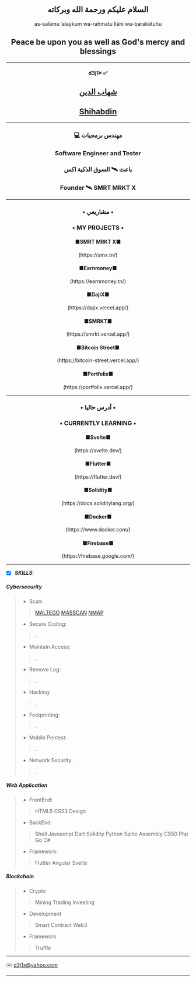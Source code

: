 <h2 align="center">  السلام عليكم ورحمة الله وبركاته </h2>

<p align="center">as-salāmu ʿalaykum wa-raḥmatu llāhi wa-barakātuhu </p>

<h2 align="center">  Peace be upon you as well as God's mercy and blessings </h1>

---

<h4 align="center"> d3j1× ✅</h4>


<h2  align="center"><a href="https://shihabdin.tn" target="_blank">شهاب الدين</a></h2>

<h2  align="center"><a href="https://shihabdin.tn" target="_blank">Shihabdin</a></h2>

---


  

<h3 align="center">💻 مهندس برمجيات</h3>



<h3 align="center">Software Engineer and Tester</h3>   

<h3 align="center">باعث 🛰 السوق الذكية اكس</h3>



<h3 align="center">Founder 🛰 SMRT MRKT X</h3>




-----

<h3 align="center"> • مشاريعي • </h3>

<h3 align="center"> • MY PROJECTS • </h3>

<h4 align="center">■SMRT MRKT X■</h4>
  
<p align="center">(https://smx.tn/)</p>

<h4 align="center">■Earnmoney■</h4>
  
<p align="center">(https://earnmoney.tn/)</p>
  
<h4 align="center">■DajiX■</h4>
  
<p align="center">(https://dajix.vercel.app/)</p>

<h4 align="center">■SMRKT■</h4>

<p align="center">(https://smrkt.vercel.app/)</p>

<h4 align="center">■Bitcoin Street■</h4>
  
<p align="center">(https://bitcoin-street.vercel.app/)</p>

<h4 align="center">■Portfolix■</h4>
  
<p align="center">(https://portfolix.vercel.app/)</p>


-----


<h3 align="center"> • أدرس حاليا • </h2>

<h3 align="center"> • CURRENTLY LEARNING • </h4>
  
<h4 align="center">■Svelte■</h3>
  
<p align="center">(https://svelte.dev/)</p>

<h4 align="center">■Flutter■</h3>

<p align="center">(https://flutter.dev/)</p>

<h4 align="center">■Solidity■</h4>
  
<p align="center">(https://docs.soliditylang.org/)</p>

<h4 align="center">■Docker■</h4>
  
<p align="center">(https://www.docker.com/)</p>

<h4 align="center">■Firebase■</h4>
  
<p align="center">(https://firebase.google.com/)</p>




-----

- [x] ***SKILLS***:

##### Cybersecurity


> - Scan:
>> [MALTEGO](https://www.maltego.com/)
>> [MASSCAN](https://github.com/robertdavidgraham/masscan)
>> [NMAP](https://nmap.org)
> - Secure Coding:
>> ..
> - Maintain Access:
>> ..  
> - Remove Log:
>> ..
> - Hacking:
>> ..
> - Footprinting:
>> .. 
> - Mobile Pentest:
>> ..
> - Network Security:
>> ..


##### Web Application 


> - FrontEnd:
>>HTML5 CSS3 Design
> - BackEnd:
>>Shell Javascript Dart Solidity Python Sqlite Assembly CS50 Php Go C#
> - Framework:
>>Flutter Angular  Svelte


##### Blockchain


> - Crypto
>> Mining Trading Investing
>
> - Development
>> Smart Contract  Web3
>
> - Framework 
>> Truffle


-----



✉️    <d3j1x@yahoo.com> 


-----




<!---
d3j1x/d3j1x is a ✨ special ✨ repository because its `README.md` (this file) appears on your GitHub profile.
You can click the Preview link to take a look at your changes.
--->
